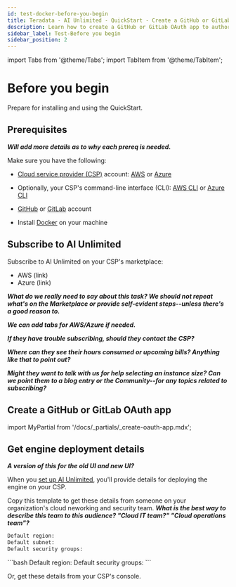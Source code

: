 ```yaml
---
id: test-docker-before-you-begin
title: Teradata - AI Unlimited - QuickStart - Create a GitHub or GitLab OAuth app
description: Learn how to create a GitHub or GitLab OAuth app to authorize your Git repository to store user and project information.
sidebar_label: Test-Before you begin
sidebar_position: 2
---
```

import Tabs from '@theme/Tabs';
import TabItem from '@theme/TabItem';

# Before you begin

Prepare for installing and using the QuickStart.

## Prerequisites

***Will add more details as to why each prereq is needed.***

Make sure you have the following: 

- [Cloud service provider (CSP)](/docs/glossary.md#glo-csp) account: [AWS](https://aws.amazon.com) or [Azure](https://azure.microsoft.com) 

- Optionally, your CSP's command-line interface (CLI): [AWS CLI](https://docs.aws.amazon.com/cli/latest/userguide/cli-chap-getting-started.html) or [Azure CLI](https://learn.microsoft.com/en-us/cli/azure/get-started-with-azure-cli)

- [GitHub](https://github.com) or [GitLab](https://gitlab.com) account

- Install [Docker](https://www.docker.com/get-started/) on your machine

## Subscribe to AI Unlimited

Subscribe to AI Unlimited on your CSP's marketplace:
- AWS (link)
- Azure (link)
 
***What do we really need to say about this task? We should not repeat what's on the Marketplace or provide self-evident steps--unless there's a good reason to.***
 
***We can add tabs for AWS/Azure if needed.***
 
***If they have trouble subscribing, should they contact the CSP?***
  
***Where can they see their hours consumed or upcoming bills? Anything like that to point out?***
 
***Might they want to talk with us for help selecting an instance size? Can we point them to a blog entry or the Community--for any topics related to subscribing?***
 
## Create a GitHub or GitLab OAuth app

import MyPartial from '/docs/_partials/_create-oauth-app.mdx';

<MyPartial />

## Get engine deployment details

***A version of this for the old UI and new UI?***
  
When you [set up AI Unlimited](/docs/install-ai-unlimited/quickstart/docker-setup-b.md), you'll provide details for deploying the engine on your CSP. 

Copy this template to get these details from someone on your organization's cloud neworking and security team. ***What is the best way to describe this team to this audience? "Cloud IT team?" "Cloud operations team"?*** 
<Tabs>
<TabItem value="aws" label="AWS">
```bash
Default region:
Default subnet:
Default security groups: 
```
</TabItem>

<TabItem value="azure" label="Azure">
	```bash
	Default region:
    Default security groups: 
	```
</TabItem>
</Tabs> 

Or, get these details from your CSP's console.